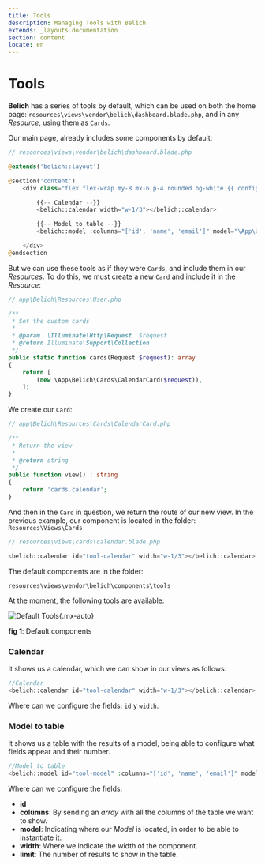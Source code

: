 ```yaml
---
title: Tools
description: Managing Tools with Belich
extends: _layouts.documentation
section: content
locate: en
---
```


# Tools
**Belich** has a series of tools by default, which can be used on both the home page: `resources\views\vendor\belich\dashboard.blade.php`, and in any *Resource*, using them as `Cards`.

Our main page, already includes some components by default:

```php
// resources\views\vendor\belich\dashboard.blade.php

@extends('belich::layout')

@section('content')
    <div class="flex flex-wrap my-8 mx-6 p-4 rounded bg-white {{ config('belich.navbar') === 'top' ? 'shadow-md' : '' }}">

        {{-- Calendar --}}
        <belich::calendar width="w-1/3"></belich::calendar>

        {{-- Model to table --}}
        <belich::model :columns="['id', 'name', 'email']" model="\App\User" width="w-2/3" limit="5" ></belich::model>

    </div>
@endsection
```

But we can use these tools as if they were `Cards`, and include them in our *Resources*. To do this, we must create a new `Card` and include it in the *Resource*:

```php
// app\Belich\Resources\User.php

/**
 * Set the custom cards
 *
 * @param  \Illuminate\Http\Request  $request
 * @return Illuminate\Support\Collection
 */
public static function cards(Request $request): array
{
    return [
        (new \App\Belich\Cards\CalendarCard($request)),
    ];
}
```

We create our `Card`:

```php
// app\Belich\Resources\Cards\CalendarCard.php

/**
 * Return the view
 *
 * @return string
 */
public function view() : string
{
    return 'cards.calendar';
}
```

And then in the `Card` in question, we return the route of our new view. In the previous example, our component is located in the folder: `Resources\Views\Cards`

```php
// resources\views\cards\calendar.blade.php

<belich::calendar id="tool-calendar" width="w-1/3"></belich::calendar>'
```

The default components are in the folder:

`resources\views\vendor\belich\components\tools`

At the moment, the following tools are available:

![Default Tools](../../../assets/images/tools.webp){.mx-auto}
<div id="legend"><b>fig 1</b>: Default components</div>

### Calendar

It shows us a calendar, which we can show in our views as follows:

```php
//Calendar
<belich::calendar id="tool-calendar" width="w-1/3"></belich::calendar>
```

Where can we configure the fields: `id` y `width`.

### Model to table

It shows us a table with the results of a model, being able to configure what fields appear and their number.

```php
//Model to table
<belich::model id="tool-model" :columns="['id', 'name', 'email']" model="\App\User" width="w-2/3" limit="5" ></belich::model>
```

Where can we configure the fields:

- **id**
- **columns**: By sending an *array* with all the columns of the table we want to show.
- **model**: Indicating where our *Model* is located, in order to be able to instantiate it.
- **width**: Where we indicate the width of the component.
- **limit**: The number of results to show in the table.
